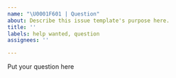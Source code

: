 ```yaml
---
name: "\U0001F601 | Question"
about: Describe this issue template's purpose here.
title: ''
labels: help wanted, question
assignees: ''

---
```


Put your question here
